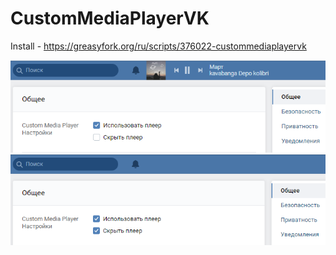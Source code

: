 # CustomMediaPlayerVK

Install - https://greasyfork.org/ru/scripts/376022-custommediaplayervk

![1.jpg](https://github.com/UTINKA/CustomMediaPlayerVK/blob/master/screenshots/1.png)
![2.jpg](https://github.com/UTINKA/CustomMediaPlayerVK/blob/master/screenshots/2.png)
